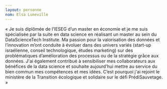 ```yaml
---
layout: personne
nom: Elsa Luneville
---
```


« Je suis diplômée de l’IESEG d’un master en économie et je me suis
spécialisée par la suite en data science en réalisant un master
au sein du DataScienceTech Institute. Ma passion pour la valorisation
des données et l’innovation m’ont conduite à évoluer dans des univers
variés (start-up israélienne, conseil technologique, études marketing)
sur des problématiques d’amélioration des processus ou de la stratégie
grâce aux données. J'ai également contribué à sensibiliser mes
collaborateurs aux bénéfices de la data science et souhaite
aujourd’hui mettre au service du bien commun mes compétences et mes
idées. C’est pourquoi j'ai rejoint le ministère de la Transition
écologique et solidaire sur le défi PrédiSauvetage. »
